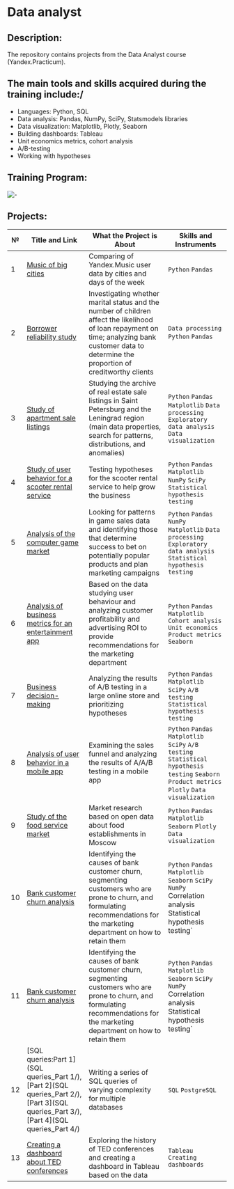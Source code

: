 # Data analyst

## Description:
The repository contains projects from the Data Analyst course (Yandex.Practicum).

## The main tools and skills acquired during the training include:/
- Languages: Python, SQL
- Data analysis: Pandas, NumPy, SciPy, Statsmodels libraries
- Data visualization: Matplotlib, Plotly, Seaborn
- Building dashboards: Tableau
- Unit economics metrics, cohort analysis
- А/В-testing
- Working with hypotheses

## Training Program:
![-](https://https://github.com/AnastasiiaLapidus/Study_Projects/blob/main/Certificate_Lapidus_A_eng.png)

## Projects:
| №| Title and Link | What the Project is About                                                   | Skills and Instruments           |  
|-----------|-------------------|------------------------------------------------------------------|-----------------------------------|
|1              |[Music of big cities](Project_1_music_analysis/)|Comparing of Yandex.Music user data by cities and days of the week|`Python` `Pandas`|
|2              |[Borrower reliability study](Project_2_bank_analysis/)|Investigating whether marital status and the number of children affect the likelihood of loan repayment on time; analyzing bank customer data to determine the proportion of creditworthy clients|`Data processing` `Python` `Pandas`|
|3              |[Study of apartment sale listings](Project_3_real_estate_analysis/)|Studying the archive of real estate sale listings in Saint Petersburg and the Leningrad region (main data properties, search for patterns, distributions, and anomalies)|`Python` `Pandas` `Matplotlib` `Data processing` `Exploratory data analysis` `Data visualization`|
|4              |[Study of user behavior for a scooter rental service](Project_4_rent_service_analysis/)|Testing hypotheses for the scooter rental service to help grow the business| `Python` `Pandas` `Matplotlib` `NumPy` `SciPy` `Statistical hypothesis testing`|
|5              |[Analysis of the computer game market](Project_5_games_analysis/)|Looking for patterns in game sales data and identifying those that determine success to bet on potentially popular products and plan marketing campaigns|`Python` `Pandas` `NumPy` `Matplotlib` `Data processing` `Exploratory data analysis` `Statistical hypothesis testing`|
|6              |[Analysis of business metrics for an entertainment app](Project_6_app_analysis/)|Based on the data studying user behaviour and analyzing customer profitability and advertising ROI to provide recommendations for the marketing department|`Python` `Pandas` `Matplotlib` `Cohort analysis` `Unit economics` `Product metrics` `Seaborn`|
|7              |[Business decision-making](Project_7_AB_test/)|Analyzing the results of A/B testing in a large online store and prioritizing hypotheses|`Python` `Pandas` `Matplotlib` `SciPy` `A/B testing` `Statistical hypothesis testing`|
|8             |[Analysis of user behavior in a mobile app](Project_8_mobapp_design/)|Examining the sales funnel and analyzing the results of A/A/B testing in a mobile app|`Python` `Pandas` `Matplotlib` `SciPy` `A/B testing` `Statistical hypothesis testing` `Seaborn` `Product metrics` `Plotly` `Data visualization`|
|9             |[Study of the food service market](Project_9_Moscow_places)|Market research based on open data about food establishments in Moscow|`Python` `Pandas` `Matplotlib` `Seaborn` `Plotly` `Data visualization`|
|10             |[Bank customer churn analysis](Project_10_bank_analysis/)|Identifying the causes of bank customer churn, segmenting customers who are prone to churn, and formulating recommendations for the marketing department on how to retain them|`Python` `Pandas` `Matplotlib` `Seaborn` `SciPy` `NumPy `Correlation analysis` `Statistical hypothesis testing`|
|11             |[Bank customer churn analysis](Project_10_bank_analysis/)|Identifying the causes of bank customer churn, segmenting customers who are prone to churn, and formulating recommendations for the marketing department on how to retain them|`Python` `Pandas` `Matplotlib` `Seaborn` `SciPy` `NumPy `Correlation analysis` `Statistical hypothesis testing`|
|12              |[SQL queries:Part 1](SQL queries_Part 1/), [Part 2](SQL queries_Part 2/), [Part 3](SQL queries_Part 3/), [Part 4](SQL queries_Part 4/)|Writing a series of SQL queries of varying complexity for multiple databases|`SQL` `PostgreSQL`|
|13             |[Creating a dashboard about TED conferences](https://public.tableau.com/app/profile/anastasiia.lapidus/viz/TED_conderence_paramete_analysis_Lapidus_A__eng/AnalysisofTEDConferenceParameters)|Exploring the history of TED conferences and creating a dashboard in Tableau based on the data|`Tableau` `Creating dashboards`|
